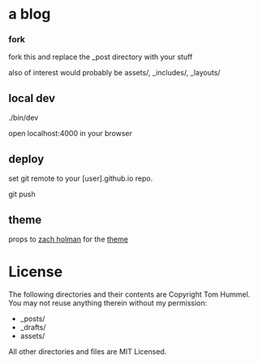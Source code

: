 # a blog

### fork
fork this and replace the _post directory with your stuff

also of interest would probably be assets/, _includes/, _layouts/

## local dev

  ./bin/dev

open localhost:4000 in your browser

## deploy

set git remote to your [user].github.io repo.
  
  git push

## theme

props to [zach holman][0] for the [theme][1]

# License

The following directories and their contents are Copyright Tom Hummel. You may not reuse anything therein without my permission:

- _posts/
- _drafts/
- assets/

All other directories and files are MIT Licensed.

  [0]: http://zachholman.com/
  [1]: http://zachholman.com/posts/left/